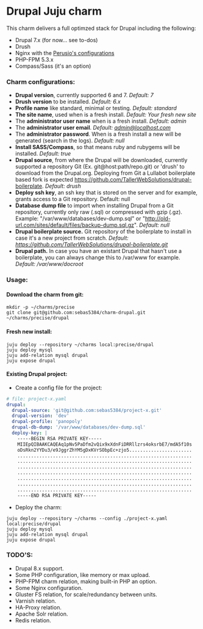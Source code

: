 Drupal Juju charm
=======================

This charm delivers a full optimzed stack for Drupal including the following:

- Drupal 7.x (for now... see to-dos)
- Drush
- Nginx with the [Perusio's configurations][1]
- PHP-FPM 5.3.x
- Compass/Sass (it's an option)

### Charm configurations:
- **Drupal version**, currently supported 6 and 7. *Default: 7*
- **Drush version** to be installed. *Default: 6.x*
- **Profile name** like standard, minimal or testing. *Default: standard*
- **The site name**, used when is a fresh install. *Default: Your fresh new site*
- The **administrator user name** when is a fresh install. *Default: admin*
- The **administrator user email**. *Default: admin@localhost.com*
- The **administrator password**. When is a fresh install a new will be generated (search in the logs). *Default: null*
- **Install SASS/Compass**, so that means ruby and rubygems will be installed. *Default: true*
- **Drupal source**, from where the Drupal will be downloaded, currently supported a repository Git (Ex. git@host:path/repo.git) or 'drush' to download from the Drupal.org. Deploying from Git a Lullabot boilerplate based fork is expected https://github.com/TallerWebSolutions/drupal-boilerplate. *Default: drush*
- **Deploy ssh key**, an ssh key that is stored on the server and for example, grants access to a Git repository. Default: null
- **Database dump file** to import when installing Drupal from a Git repository, currently only raw (.sql) or compressed with gzip (.gz). Example: "/var/www/databases/dev-dump.sql" or "http://old-url.com/sites/default/files/backup-dump.sql.gz". *Default: null*
- **Drupal boilerplate source.** Git repository of the boilerplate to install in case it's a new project from scratch. *Default: https://github.com/TallerWebSolutions/drupal-boilerplate.git*
- **Drupal path.** In case you have an existant Drupal that hasn't use a boilerplate, you can always change this to /var/www for example. *Default: /var/www/docroot*

### Usage:
#### Download the charm from git:
```shell
mkdir -p ~/charms/precise
git clone git@github.com:sebas5384/charm-drupal.git ~/charms/precise/drupal
```

#### Fresh new install:
```shell
juju deploy --repository ~/charms local:precise/drupal
juju deploy mysql
juju add-relation mysql drupal
juju expose drupal
```

#### Existing Drupal project:
- Create a config file for the project:
```yaml
# file: project-x.yaml
drupal:
  drupal-source: 'git@github.com:sebas5384/project-x.git'
  drupal-version: 'dev'
  drupal-profile: 'panopoly'
  drupal-db-dump: '/var/www/databases/dev-dump.sql'
  deploy-key: |
    -----BEGIN RSA PRIVATE KEY-----
    MIIEpQIBAAKCAQEAq1pNv5PaDfm2vQix9xXdnFiDRRllzrs4oksrbE7/mdA5f10s
    oDsRkn2YYDu3/e9JggrZhYM5gDxKVrSObpEc+zjo5.......................
    ................................................................
    ................................................................
    ................................................................
    ................................................................
    ................................................................
    ................................................................
    ................................................................
    -----END RSA PRIVATE KEY-----
```
- Deploy the charm:
```shell
juju deploy --repository ~/charms --config ./project-x.yaml local:precise/drupal
juju deploy mysql
juju add-relation mysql drupal
juju expose drupal
```

### TODO'S:
- Drupal 8.x support.
- Some PHP configuration, like memory or max upload.
- PHP-FPM charm relation, making built-in PHP an option.
- Some Nginx configuration.
- Gluster FS relation, for scale/redundancy between units.
- Varnish relation.
- HA-Proxy relation.
- Apache Solr relation.
- Redis relation.

[1]: https://github.com/perusio/drupal-with-nginx
